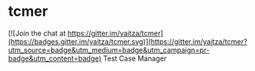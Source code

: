 # tcmer

[![Join the chat at https://gitter.im/yaitza/tcmer](https://badges.gitter.im/yaitza/tcmer.svg)](https://gitter.im/yaitza/tcmer?utm_source=badge&utm_medium=badge&utm_campaign=pr-badge&utm_content=badge)
Test Case Manager
